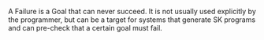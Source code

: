 A Failure is a Goal that can never succeed. It is not usually used explicitly by the programmer, but can be a target for systems that generate SK programs and can pre-check that a certain goal must fail.